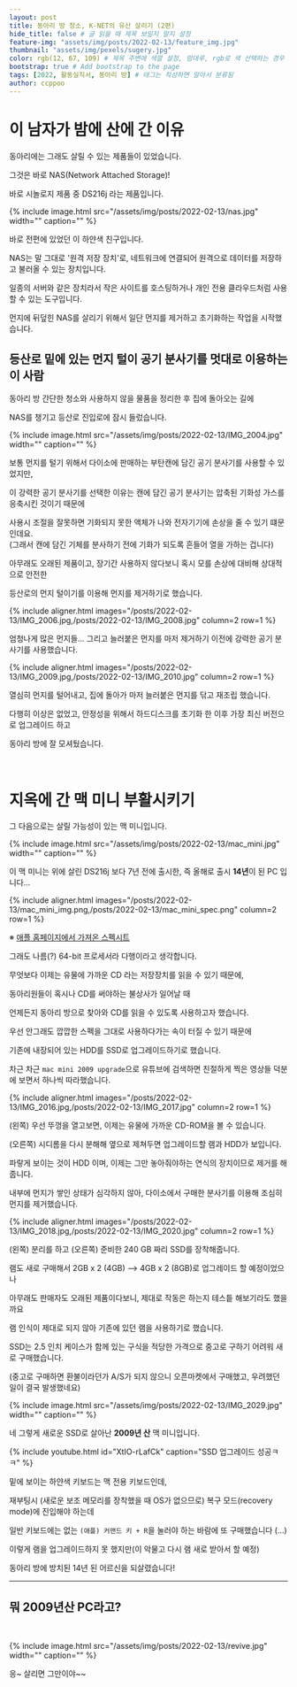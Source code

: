 ```yaml
---
layout: post
title: 동아리 방 청소, K-NET의 유산 살리기 (2편)
hide_title: false # 글 읽을 때 제목 보일지 말지 설정
feature-img: "assets/img/posts/2022-02-13/feature_img.jpg"
thumbnail: "assets/img/pexels/sugery.jpg"
color: rgb(12, 67, 109) # 제목 주변에 색깔 설정, 맘대루, rgb로 색 선택하는 경우 --> rgb(123, 123, 13)
bootstrap: true # Add bootstrap to the page
tags: [2022, 활동실직서, 동아리 방] # 태그는 작성하면 알아서 분류됨
author: ccppoo
---
```


# 이 남자가 밤에 산에 간 이유

동아리에는 그래도 살릴 수 있는 제품들이 있었습니다.

그것은 바로 NAS(Network Attached Storage)!

바로 시놀로지 제품 중 DS216j 라는 제품입니다.

{% include image.html src="/assets/img/posts/2022-02-13/nas.jpg" width="" caption="" %}

바로 전편에 있었던 이 하얀색 친구입니다.

NAS는 말 그대로 '원격 저장 장치'로, 네트워크에 연결되어 원격으로 데이터를 저장하고 불러올 수 있는 장치입니다.

일종의 서버와 같은 장치라서 작은 사이트를 호스팅하거나 개인 전용 클라우드처럼 사용할 수 있는 도구입니다.

먼지에 뒤덮힌 NAS를 살리기 위해서 일단 먼지를 제거하고 초기화하는 작업을 시작했습니다.

## 등산로 밑에 있는 먼지 털이 공기 분사기를 멋대로 이용하는 이 사람

동아리 방 간단한 청소와 사용하지 않을 물품을 정리한 후 집에 돌아오는 길에

NAS를 챙기고 등산로 진입로에 잠시 들렀습니다.

{% include image.html src="/assets/img/posts/2022-02-13/IMG_2004.jpg" width="" caption="" %}

보통 먼지를 털기 위해서 다이소에 판매하는 부탄캔에 담긴 공기 분사기를 사용할 수 있었지만,

이 강력한 공기 분사기를 선택한 이유는 캔에 담긴 공기 분사기는 압축된 기화성 가스를 응축시킨 것이기 때문에

사용시 조절을 잘못하면 기화되지 못한 액체가 나와 전자기기에 손상을 줄 수 있기 떄문인데요.<br>
(그래서 캔에 담긴 기체를 분사하기 전에 기화가 되도록 흔들어 열을 가하는 겁니다)

아무래도 오래된 제품이고, 장기간 사용하지 않다보니 혹시 모를 손상에 대비해 상대적으로 안전한

등산로의 먼지 털이기를 이용해 먼지를 제거하기로 했습니다.

{% include aligner.html images="/posts/2022-02-13/IMG_2006.jpg,/posts/2022-02-13/IMG_2008.jpg" column=2 row=1 %}

엄청나게 많은 먼지들... 그리고 늘러붙은 먼지를 마저 제거하기 이전에 강력한 공기 분사기를 사용했습니다.

{% include aligner.html images="/posts/2022-02-13/IMG_2009.jpg,/posts/2022-02-13/IMG_2010.jpg" column=2 row=1 %}

열심히 먼지를 털어내고, 집에 돌아가 마저 늘러붙은 먼지를 닦고 재조립 했습니다.

다행히 이상은 없었고, 안정성을 위해서 하드디스크를 초기화 한 이후 가장 최신 버전으로 업그레이드 하고

동아리 방에 잘 모셔뒀습니다.

<br>

# 지옥에 간 맥 미니 부활시키기

그 다음으로는 살릴 가능성이 있는 맥 미니입니다.

{% include image.html src="/assets/img/posts/2022-02-13/mac_mini.jpg" width="" caption="" %}

이 맥 미니는 위에 살린 DS216j 보다 7년 전에 출시한, 즉 올해로 출시 **14년**이 된 PC 입니다...

{% include aligner.html images="/posts/2022-02-13/mac_mini_img.png,/posts/2022-02-13/mac_mini_spec.png" column=2 row=1 %}

※ [애플 홈페이지에서 가져온 스펙시트](https://support.apple.com/kb/SP577?locale=ko_KR)

그래도 나름(?) 64-bit 프로세서라 다행이라고 생각합니다.

무엇보다 이제는 유물에 가까운 CD 라는 저장장치를 읽을 수 있기 때문에,

동아리원들이 혹시나 CD를 써야하는 불상사가 일어날 때

언제든지 동아리 방으로 찾아와 CD를 읽을 수 있도록 사용하고자 했습니다.

우선 안그래도 깝깝한 스펙을 그대로 사용하다가는 속이 터질 수 있기 때문에

기존에 내장되어 있는 HDD를 SSD로 업그레이드하기로 했습니다.

차근 차근 `mac mini 2009 upgrade`으로 유튜브에 검색하면 친절하게 찍은 영상들 덕분에 보면서 하나씩 따라했습니다.

{% include aligner.html images="/posts/2022-02-13/IMG_2016.jpg,/posts/2022-02-13/IMG_2017.jpg" column=2 row=1 %}

(왼쪽) 우선 뚜껑을 열고보면, 이제는 유물에 가까운 CD-ROM을 볼 수 있습니다.

(오른쪽) 시디롬을 다시 분해해 옆으로 제쳐두면 업그레이드할 램과 HDD가 보입니다.

파랗게 보이는 것이 HDD 이며, 이제는 그만 놓아줘야하는 연식의 장치이므로 제거를 해줍니다.

내부에 먼지가 쌓인 상태가 심각하지 않아, 다이소에서 구매한 분사기를 이용해 조심히 먼지를 제거했습니다.

{% include aligner.html images="/posts/2022-02-13/IMG_2018.jpg,/posts/2022-02-13/IMG_2020.jpg" column=2 row=1 %}

(왼쪽) 분리를 하고 (오른쪽) 준비한 240 GB 짜리 SSD를 장착해줍니다.

램도 새로 구매해서 2GB x 2 (4GB) --> 4GB x 2 (8GB)로 업그레이드 할 예정이었으나

아무래도 판매자도 오래된 제품이다보니, 제대로 작동은 하는지 테스틑 해보기라도 했을까요

램 인식이 제대로 되지 않아 기존에 있던 램을 사용하기로 했습니다.

SSD는 2.5 인치 케이스가 함께 있는 구식을 적당한 가격으로 중고로 구하기 어려워 새로 구매했습니다.

(중고로 구매하면 환불이라던가 A/S가 되지 않으니 오픈마켓에서 구매했고, 우려했던 일이 결국 발생했네요)

{% include image.html src="/assets/img/posts/2022-02-13/IMG_2029.jpg" width="" caption="" %}

네 그렇게 새로운 SSD로 살아난 **2009년 산** 맥 미니입니다.

{% include youtube.html id="XtIO-rLafCk" caption="SSD 업그레이드 성공ㅋㅋ" %}

밑에 보이는 하얀색 키보드는 맥 전용 키보드인데,

재부팅시 (새로운 보조 메모리를 장착했을 때 OS가 없으므로) 복구 모드(recovery mode)에 진입해야 하는데

일반 키보드에는 없는 `(애플) 커맨드 키 + R`을 눌러야 하는 바람에 또 구매했습니다 (...)

이렇게 램을 업그레이드하지 못 했지만(이 악물고 다시 램 새로 받아서 할 예정)

동아리 방에 방치된 14년 된 어르신을 되살렸습니다!

----

## 뭐 2009년산 PC라고?

<br>

{% include image.html src="/assets/img/posts/2022-02-13/revive.jpg" width="" caption="" %}

응~ 살리면 그만이야~~
